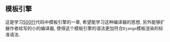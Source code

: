 ## 模板引擎

这是学习[500行](https://github.com/aosabook/500lines "500行")代码中模板引擎的一章, 希望能学习这种编译器的思想, 另外能够扩展作者给写的小的编译器, 使得这个模板引擎的语法更加符合`Django`模板渲染的标准语法.

